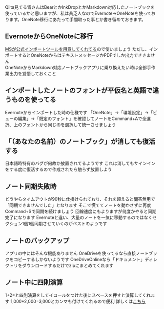 Qiita見てる皆さんはBearとかInkDropとかMarkdown対応したノートブックを使っているかと思いますが、私は貧乏人なのでEvernote→OneNoteを使っております。OneNote移行にあたって手間取った事とか書き留めておきます。

## EvernoteからOneNoteに移行
[MSが公式インポートツールを用意してくれてる](https://www.onenote.com/import-evernote-to-onenote)ので使いましょう
ただし、インポートするとOneNoteからはテキストメッセージかPDFでしか出力でききません    
OneNoteからMarkdown対応ノートブックアプリに乗り換えたい時は全部手作業出力を覚悟しておくこと

## インポートしたノートのフォントが平仮名と英語で違うものを使ってる
Evernoteからインポートした時の仕様です
「OneNote」→「環境設定」→「ビューの編集」→「既定のフォント」を確認してノートをCommand+Aで全選択、上のフォントから同じのを選択して統一させましょう

## 「（あなたの名前）のノートブック」が消しても復活する
日本語時特有のバグが何故か放置されてるようです
これは消してもサインインをする度に復活するので作成されたら触らず放置しよう

## ノート同期失敗時
どうやらタイムアウトが90秒に仕掛けられており、それを超えると問答無用で「同期できませんでした」となります
そこで慌ててノートを動かさずに再度Command+Sで同期を続けましょう
回線速度にもよりますが何度かやると同期完了になります
Evernoteと違い、大量のノートを一気に移動するのではなくセクション1個1個同期させていくのがベストのようです


## ノートのバックアップ
アプリの中にはそんな機能ありません
OneDriveを使ってるなら直接ノートブックをコピーするしかないようです
OneDriveOnlineなら「ドキュメント」ディレクトリをダウンロードするだけでzipにまとめてくれます

## ノート中に四則演算
1+2=と四則演算をしてイコールをつけた後にスペースを押すと演算してくれます
1,000+2,000=3,000とカンマも付けてくれるので便利
詳しくは[こちら](https://support.office.com/ja-jp/article/%E6%8C%BF%E5%85%A5%E3%81%97%E3%80%81onenote-%E3%81%A7%E5%8D%98%E7%B4%94%E3%81%AA%E8%A8%88%E7%AE%97%E5%BC%8F%E3%82%92%E8%A8%88%E7%AE%97%E3%81%97%E3%81%BE%E3%81%99%E3%80%82-6d8346d3-2c1e-490b-bcbb-f739d9323e1b)
